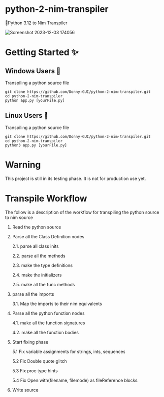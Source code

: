 # python-2-nim-transpiler
🎇Python 3.12 to Nim Transpiler

![Screenshot 2023-12-03 174056](https://github.com/Donny-GUI/python-2-nim-transpiler/assets/108424001/ef2109c7-54af-4526-943e-bf37558ee8eb)


# Getting Started ✨


## Windows Users 📎

Transpiling a python source file

```
git clone https://github.com/Donny-GUI/python-2-nim-transpiler.git
cd python-2-nim-transpiler
python app.py [yourFile.py]
```

## Linux Users 🐧

Transpiling a python source file

```
git clone https://github.com/Donny-GUI/python-2-nim-transpiler.git
cd python-2-nim-transpiler
python3 app.py [yourFile.py]
```

# Warning
This project is still in its testing phase. It is not for production use yet.


# Transpile Workflow
The follow is  a description of the workflow for transpiling the python source to nim source 

1. Read the python source
2. Parse all the Class Definition nodes
   
   2.1. parse all class inits
   
   
   2.2. parse all the methods
   
   
   2.3. make the type definitions

   
   2.4. make the initializers
   
   
   2.5. make all the func methods
   
   
3. parse all the imports
   
   3.1. Map the imports to their nim equivalents
   
4. Parse all the python function nodes


   4.1. make all the function signatures


   4.2. make all the function bodies

5. Start fixing phase

   5.1 Fix variable assignments for strings, ints, sequences

   5.2 Fix Double quote glitch

   5.3 Fix proc type hints

   5.4 Fix Open with(filename, filemode) as fileReference blocks

7. Write source
   
